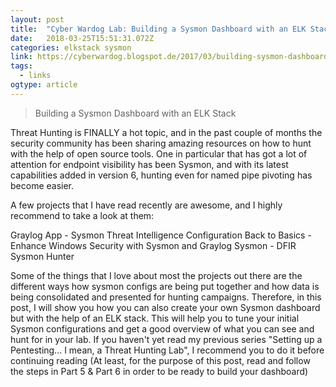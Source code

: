 ```yaml
---
layout: post 
title:  "Cyber Wardog Lab: Building a Sysmon Dashboard with an ELK Stack" 
date:   2018-03-25T15:51:31.072Z 
categories: elkstack sysmon
link: https://cyberwardog.blogspot.de/2017/03/building-sysmon-dashboard-with-elk-stack.html 
tags:
  - links
ogtype: article 
---
```


> Building a Sysmon Dashboard with an ELK Stack






















Threat Hunting is FINALLY a hot topic, and in the past couple of months the security community has been sharing amazing resources on how to hunt with the help of open source tools. One in particular that has got a lot of attention for endpoint visibility has been Sysmon, and with its latest capabilities added in version 6, hunting even for named pipe pivoting has become easier.

A few projects that I have read recently are awesome, and I highly recommend to take a look at them:

Graylog App - Sysmon Threat Intelligence Configuration
Back to Basics - Enhance Windows Security with Sysmon and Graylog
Sysmon - DFIR
Sysmon Hunter


Some of the things that I love about most the projects out there are the different ways how sysmon configs are being put together and how data is being consolidated and presented for hunting campaigns. Therefore, in this post, I will show you how you can also create your own Sysmon dashboard but with the help of an ELK stack. This will help you to tune your initial Sysmon configurations and get a good overview of what you can see and hunt for in your lab. If you haven't yet read my previous series "Setting up a Pentesting... I mean, a Threat Hunting Lab", I recommend you to do it before continuing reading (At least, for the purpose of this post, read and follow the steps in Part 5 & Part 6 in order to be ready to build your dashboard)